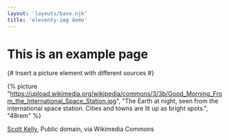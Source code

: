 ```yaml
---
layout: 'layouts/base.njk'
title: 'eleventy-img demo'
---
```


# This is an example page

{# Insert a picture element with different sources #}

{% picture "https://upload.wikimedia.org/wikipedia/commons/3/3b/Good_Morning_From_the_International_Space_Station.jpg", "The Earth at night, seen from the international space station. Cities and towns are lit up as bright spots.", "48rem"  %}

<a href="https://commons.wikimedia.org/wiki/File:Good_Morning_From_the_International_Space_Station.jpg">Scott Kelly</a>, Public domain, via Wikimedia Commons

